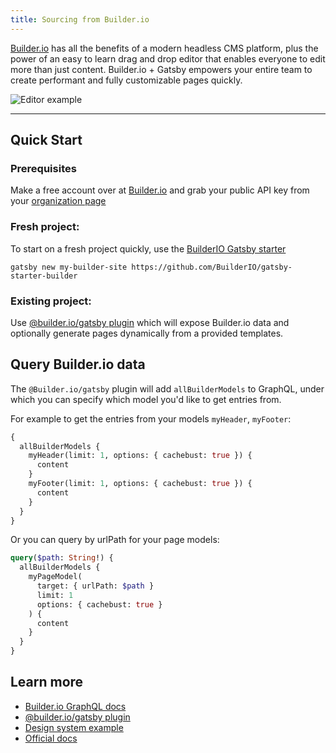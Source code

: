```yaml
---
title: Sourcing from Builder.io
---
```


[Builder.io](https://builder.io) has all the benefits of a modern headless CMS platform, plus the power of an easy to learn drag and drop editor that enables everyone to edit more than just content. Builder.io + Gatsby empowers your entire team to create performant and fully customizable pages quickly.

<img src="https://imgur.com/HjBWIbv.gif" alt="Editor example" />

---

## Quick Start

### Prerequisites

Make a free account over at [Builder.io](https://www.builder.io/fork-sample-org) and grab your public API key from your [organization page](https://builder.io/account/organization)

### Fresh project:

To start on a fresh project quickly, use the [BuilderIO Gatsby starter](/starters/BuilderIO/gatsby-starter-builder/)

```shell
gatsby new my-builder-site https://github.com/BuilderIO/gatsby-starter-builder
```

### Existing project:

Use [@builder.io/gatsby plugin](/packages/@builder.io/gatsby/) which will expose Builder.io data and optionally generate pages dynamically from a provided templates.

## Query Builder.io data

The `@Builder.io/gatsby` plugin will add `allBuilderModels` to GraphQL, under which you can specify which model you'd like to get entries from.

For example to get the entries from your models `myHeader`, `myFooter`:

```graphql
{
  allBuilderModels {
    myHeader(limit: 1, options: { cachebust: true }) {
      content
    }
    myFooter(limit: 1, options: { cachebust: true }) {
      content
    }
  }
}
```

Or you can query by urlPath for your page models:

```graphql
query($path: String!) {
  allBuilderModels {
    myPageModel(
      target: { urlPath: $path }
      limit: 1
      options: { cachebust: true }
    ) {
      content
    }
  }
}
```

## Learn more

- [Builder.io GraphQL docs](https://www.builder.io/c/docs/graphql-api)
- [@builder.io/gatsby plugin](/packages/@builder.io/gatsby/)
- [Design system example](https://github.com/BuilderIO/builder/tree/master/examples/react-design-system)
- [Official docs](https://www.builder.io/c/docs/getting-started)
